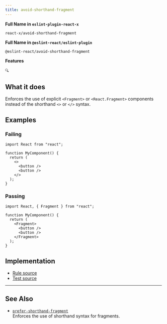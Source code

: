 ```yaml
---
title: avoid-shorthand-fragment
---
```


**Full Name in `eslint-plugin-react-x`**

```plain copy
react-x/avoid-shorthand-fragment
```

**Full Name in `@eslint-react/eslint-plugin`**

```plain copy
@eslint-react/avoid-shorthand-fragment
```

**Features**

`🔍`

## What it does

Enforces the use of explicit `<Fragment>` or `<React.Fragment>` components instead of the shorthand `<>` or `</>` syntax.

## Examples

### Failing

```tsx
import React from "react";

function MyComponent() {
  return (
    <>
      <button />
      <button />
    </>
  );
}
```

### Passing

```tsx
import React, { Fragment } from "react";

function MyComponent() {
  return (
    <Fragment>
      <button />
      <button />
    </Fragment>
  );
}
```

## Implementation

- [Rule source](https://github.com/Rel1cx/eslint-react/tree/main/packages/plugins/eslint-plugin-react-x/src/rules/avoid-shorthand-fragment.ts)
- [Test source](https://github.com/Rel1cx/eslint-react/tree/main/packages/plugins/eslint-plugin-react-x/src/rules/avoid-shorthand-fragment.spec.ts)

---

## See Also

- [`prefer-shorthand-fragment`](./prefer-shorthand-fragment)\
  Enforces the use of shorthand syntax for fragments.
